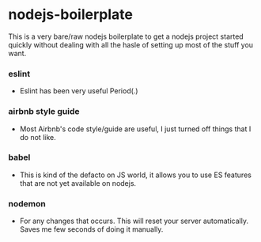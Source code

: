 # nodejs-boilerplate

This is a very bare/raw nodejs boilerplate to get a nodejs project started quickly without dealing with all the hasle of setting up most of the stuff you want. 

### eslint
- Eslint has been very useful Period(.)
### airbnb style guide
- Most Airbnb's code style/guide are useful, I just turned off things that I do not like.
### babel
- This is kind of the defacto on JS world, it allows you to use ES features that are not yet available on nodejs.
### nodemon
- For any changes that occurs. This will reset your server automatically. Saves me few seconds of doing it manually.
